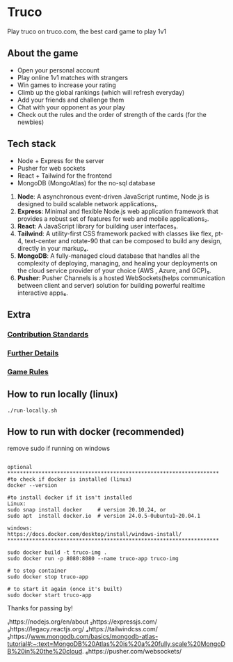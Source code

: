 # Truco

Play truco on truco.com, the best card game to play 1v1

## About the game

* Open your personal account
* Play online 1v1 matches with strangers
* Win games to increase your rating
* Climb up the global rankings (which will refresh everyday)
* Add your friends and challenge them
* Chat with your opponent as your play
* Check out the rules and the order of strength of the cards (for the newbies)

## Tech stack

* Node + Express for the server
* Pusher for web sockets
* React + Tailwind for the frontend
* MongoDB (MongoAtlas) for the no-sql database

1. **Node**: A asynchronous event-driven JavaScript runtime, Node.js is designed to build scalable network applications₁.
1. **Express**: Minimal and flexible Node.js web application framework that provides a robust set of features for web and mobile applications₂.
1. **React**: A JavaScript library for building user interfaces₃.
1. **Tailwind**: A utility-first CSS framework packed with classes like flex, pt-4, text-center and rotate-90 that can be composed to build any design, directly in your markup₄.
1. **MongoDB**: A fully-managed cloud database that handles all the complexity of deploying, managing, and healing your deployments on the cloud service provider of your choice (AWS , Azure, and GCP)₅.
1. **Pusher**: Pusher Channels is a hosted WebSockets(helps communication between client and server) solution for building powerful realtime interactive apps₆.

## Extra

### [Contribution Standards](./docs/CONTRIBS.md)

### [Further Details](./docs/FURTHER_DETAILS.md)

### [Game Rules](./docs/RULES.md)

## How to run locally (linux)

```shell
./run-locally.sh
```

## How to run with docker (recommended)
remove sudo if running on windows
```shell

optional
********************************************************************
#to check if docker is installed (linux)
docker --version

#to install docker if it isn't installed 
Linux:
sudo snap install docker     # version 20.10.24, or
sudo apt  install docker.io  # version 24.0.5-0ubuntu1~20.04.1

windows:
https://docs.docker.com/desktop/install/windows-install/
********************************************************************

sudo docker build -t truco-img .
sudo docker run -p 8080:8080 --name truco-app truco-img

# to stop container
sudo docker stop truco-app

# to start it again (once it's built)
sudo docker start truco-app
```

Thanks for passing by!

₁https://nodejs.org/en/about
₂https://expressjs.com/
₃https://legacy.reactjs.org/
₄https://tailwindcss.com/
₅https://www.mongodb.com/basics/mongodb-atlas-tutorial#:~:text=MongoDB%20Atlas%20is%20a%20fully,scale%20MongoDB%20in%20the%20cloud.
₆https://pusher.com/websockets/
